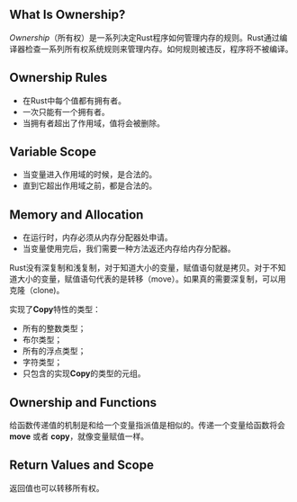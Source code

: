 ## What Is Ownership?

*Ownership*（所有权）是一系列决定Rust程序如何管理内存的规则。Rust通过编译器检查一系列所有权系统规则来管理内存。如何规则被违反，程序将不被编译。

## Ownership Rules

- 在Rust中每个值都有拥有者。
- 一次只能有一个拥有者。
- 当拥有者超出了作用域，值将会被删除。

## Variable Scope

- 当变量进入作用域的时候，是合法的。
- 直到它超出作用域之前，都是合法的。

## Memory and Allocation

- 在运行时，内存必须从内存分配器处申请。
- 当变量使用完后，我们需要一种方法返还内存给内存分配器。

Rust没有深复制和浅复制，对于知道大小的变量，赋值语句就是拷贝。对于不知道大小的变量，赋值语句代表的是转移（move）。如果真的需要深复制，可以用克隆（clone)。

实现了**Copy**特性的类型：

- 所有的整数类型；
- 布尔类型；
- 所有的浮点类型；
- 字符类型；
- 只包含的实现**Copy**的类型的元组。

## Ownership and Functions

给函数传递值的机制是和给一个变量指派值是相似的。传递一个变量给函数将会 **move** 或者 **copy**，就像变量赋值一样。

## Return Values and Scope

返回值也可以转移所有权。

